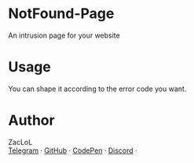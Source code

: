# NotFound-Page
An intrusion page for your website

# Usage
You can shape it according to the error code you want.

# Author
ZacLoL<br>
<a href="https://telegram.com/zaclol">Telegram</a> ·
<a href="https://github.com/zaclol0">GitHub</a> ·
<a href="https://codepen.io/zaclol">CodePen</a> ·
<a href="https://discord.com/users/444065079156015104">Discord</a> ·
